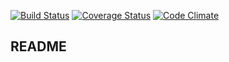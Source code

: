 [![Build Status](https://travis-ci.org/hvenables/wrecclesham_fc.svg?branch=master)](https://travis-ci.org/hvenables/wrecclesham_fc)
[![Coverage Status](https://coveralls.io/repos/github/hvenables/wrecclesham_fc/badge.svg?branch=master)](https://coveralls.io/github/hvenables/wrecclesham_fc?branch=master)
[![Code Climate](https://codeclimate.com/github/hvenables/wrecclesham_fc/badges/gpa.svg)](https://codeclimate.com/github/hvenables/wrecclesham_fc)


## README
